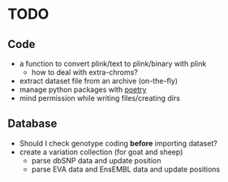 
TODO
====

Code
----

* a function to convert plink/text to plink/binary with plink
  - how to deal with extra-chroms?
* extract dataset file from an archive (on-the-fly)
* manage python packages with [poetry](https://python-poetry.org/)
* mind permission while writing files/creating dirs


Database
--------

* Should I check genotype coding **before** importing dataset?
* create a variation collection (for goat and sheep)
  - parse dbSNP data and update position
  - parse EVA data and EnsEMBL data and update positions
